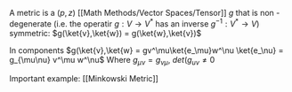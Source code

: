 A metric is a $(p, z)$ [[Math Methods/Vector Spaces/Tensor]] $g$ that is non - degenerate (i.e. the operatir $g: V\rightarrow V^*$ has an inverse $g^{-1}: V^* \rightarrow V$) symmetric: $g(\ket{v},\ket{w}) = g(\ket{w},\ket{v})$ 

In components $g(\ket{v},\ket{w} = gv^\mu\ket{e_\mu}w^\nu \ket{e_\nu} = g_{\mu\nu} v^\mu w^\nu$ Where $g_{\mu\nu} = g_{\nu\mu}$, $det(g_{uv} \neq 0$

Important example: [[Minkowski Metric]]